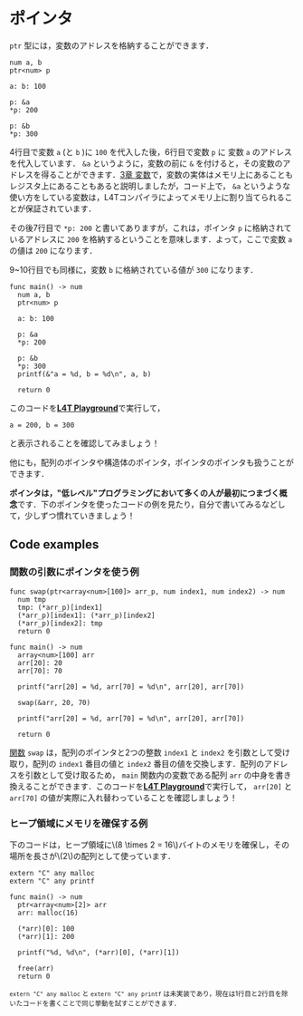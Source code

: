 <script src="https://cdn.lordicon.com/xdjxvujz.js"></script>

# ポインタ

`ptr` 型には，変数のアドレスを格納することができます．

```
num a, b
ptr<num> p

a: b: 100

p: &a
*p: 200

p: &b
*p: 300
```

4行目で変数 `a` (と `b` )に `100` を代入した後，6行目で変数 `p` に 変数 `a` のアドレスを代入しています． `&a` というように，変数の前に `&` を付けると，その変数のアドレスを得ることができます．[3章 変数](/var.md)で，変数の実体はメモリ上にあることもレジスタ上にあることもあると説明しましたが，コード上で， `&a` というような使い方をしている変数は，L4Tコンパイラによってメモリ上に割り当てられることが保証されています．

その後7行目で `*p: 200` と書いてありますが，これは，ポインタ `p` に格納されているアドレスに `200` を格納するということを意味します．よって，ここで変数 `a` の値は `200` になります．

9~10行目でも同様に，変数 `b` に格納されている値が `300` になります．

```
func main() -> num
  num a, b
  ptr<num> p

  a: b: 100

  p: &a
  *p: 200

  p: &b
  *p: 300
  printf(&"a = %d, b = %d\n", a, b)

  return 0

```

このコードを<a href="http://35.247.86.97/" target="_blank"><u>**L4T Playground**</u></a>で実行して， 

```
a = 200, b = 300
```

と表示されることを確認してみましょう！ 

他にも，配列のポインタや構造体のポインタ，ポインタのポインタも扱うことができます．

**ポインタは，"低レベル"プログラミングにおいて多くの人が最初につまづく概念**です．下のポインタを使ったコードの例を見たり，自分で書いてみるなどして，少しずつ慣れていきましょう！

## Code examples

### 関数の引数にポインタを使う例

```
func swap(ptr<array<num>[100]> arr_p, num index1, num index2) -> num
  num tmp
  tmp: (*arr_p)[index1]
  (*arr_p)[index1]: (*arr_p)[index2]
  (*arr_p)[index2]: tmp
  return 0

func main() -> num
  array<num>[100] arr
  arr[20]: 20
  arr[70]: 70

  printf("arr[20] = %d, arr[70] = %d\n", arr[20], arr[70])

  swap(&arr, 20, 70)

  printf("arr[20] = %d, arr[70] = %d\n", arr[20], arr[70])

  return 0

```

[関数](/func.html) `swap` は，配列のポインタと2つの整数 `index1` と `index2` を引数として受け取り，配列の `index1` 番目の値と `index2` 番目の値を交換します．配列のアドレスを引数として受け取るため， `main` 関数内の変数である配列 `arr` の中身を書き換えることができます．このコードを<a href="http://35.247.86.97/" target="_blank"><u>**L4T Playground**</u></a>で実行して， `arr[20]` と `arr[70]` の値が実際に入れ替わっていることを確認しましょう！

### ヒープ領域にメモリを確保する例

下のコードは，ヒープ領域に\\(8 \times 2 = 16\\)バイトのメモリを確保し，その場所を長さが\\(2\\)の配列として使っています．

```
extern "C" any malloc
extern "C" any printf

func main() -> num
  ptr<array<num>[2]> arr
  arr: malloc(16)

  (*arr)[0]: 100
  (*arr)[1]: 200

  printf("%d, %d\n", (*arr)[0], (*arr)[1])

  free(arr)
  return 0

```

<lord-icon
  src="https://cdn.lordicon.com/giaigwkd.json"
  trigger="loop"
  delay="1000"
  style="height:2em">
</lord-icon> <small> `extern "C" any malloc` と `extern "C" any printf` は未実装であり，現在は1行目と2行目を除いたコードを書くことで同じ挙動を試すことができます．</small>
